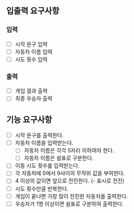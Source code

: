 ## 입출력 요구사항

### 입력

- [ ] 시작 문구 입력
- [ ] 자동차 이름 입력
- [ ] 시도 횟수 입력

### 출력

- [ ] 게임 결과 출력
- [ ] 최종 우승자 출력

## 기능 요구사항

- [ ] 시작 문구를 출력한다.
- [ ] 자동차 이름을 입력받는다. 
  - [ ] 자동차 이름은 각각 5자리 이하여야 한다.
  - [ ] 자동차 이름은 쉼표로 구분한다.
- [ ] 이동 시도 횟수를 입력받는다.
- [ ] 각 자동차에 0에서 9사이의 무작위 값을 부여한다.
- [ ] 4 이상의 값이면 앞으로 전진한다. (- 표시로 전진)
- [ ] 시도 횟수만큼 반복한다.
- [ ] 게임이 끝나면 가장 많이 전진한 자동차를 출력한다.
- [ ] 우승자가 1명 이상이면 쉼표로 구분하여 출력한다.
